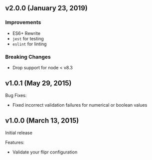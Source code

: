 ## v2.0.0 (January 23, 2019)

### Improvements

- ES6+ Rewrite
- `jest` for testing
- `eslint` for linting

### Breaking Changes

- Drop support for node < v8.3

## v1.0.1 (May 29, 2015)

Bug Fixes:

  - Fixed incorrect validation failures for numerical or boolean values

## v1.0.0 (March 13, 2015)

Initial release

Features:

  - Validate your flipr configuration
